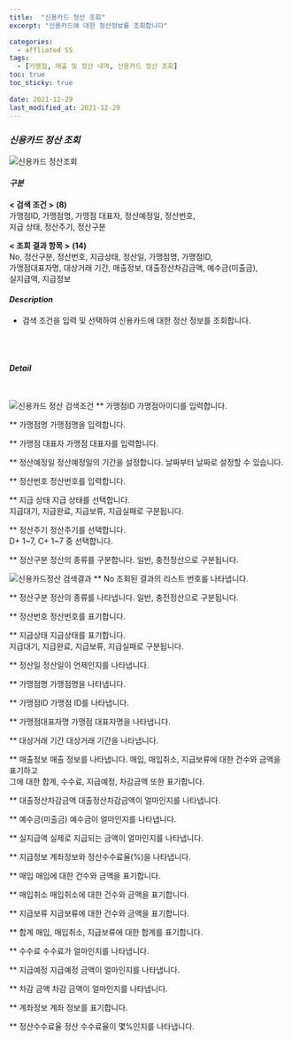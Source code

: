 ```yaml
---
title:  "신용카드 정산 조회"
excerpt: "신용카드에 대한 정산정보를 조회합니다"

categories:
  - affliated SS
tags:
  - [가맹점, 매출 및 정산 내역, 신용카드 정산 조회]
toc: true
toc_sticky: true
 
date: 2021-12-29
last_modified_at: 2021-12-29
---
```

### *신용카드 정산 조회*
![신용카드 정산조회](https://user-images.githubusercontent.com/95394003/147635498-0b79433d-b908-45eb-bcf5-4de63266a8fc.jpeg)

#### *구분* <br>
**< 검색 조건 >** **(8)**
<br>가맹점ID, 가맹점명, 가맹점 대표자, 정산예정일, 정산번호,<br>지급 상태, 정산주기, 정산구분

**< 조회 결과 항목 >** **(14)**
<br>No, 정산구분, 정산번호, 지급상태, 정산일, 가맹점명, 가맹점ID,<br>가맹점대표자명, 대상거래 기간, 매출정보, 대출정산차감금액, 예수금(미출금),<br>실지급액, 지급정보

#### *Description*
- 검색 조건을 입력 및 선택하여 신용카드에 대한 정산 정보를 조회합니다.
<br>
<br>

#### *Detail*
<br>

![신용카드 정산 검색조건](https://user-images.githubusercontent.com/95394003/147635502-269bd217-416c-402e-a325-e029399d60ca.jpeg)
** 가맹점ID
가맹점아이디를 입력합니다.

** 가맹점명
가맹점명을 입력합니다.

** 가맹점 대표자
가맹점 대표자를 입력합니다.

** 정산예정일
정산예정일의 기간을 설정합니다. 날짜부터 날짜로 설정할 수 있습니다.

** 정산번호
정산번호를 입력합니다.

** 지급 상태
지급 상태를 선택합니다.<br>지급대기, 지급완료, 지급보류, 지급실패로 구분됩니다.

** 정산주기
정산주기를 선택합니다.<br>
D+ 1~7, C+ 1~7 중 선택합니다.

** 정산구분
정산의 종류를 구분합니다. 일반, 충전정산으로 구분됩니다.


![신용카드정산 검색결과](https://user-images.githubusercontent.com/95394003/147635503-b4865108-866d-4959-9e27-f252898b2387.jpeg)
** No
조회된 결과의 리스트 번호를 나타냅니다.

** 정산구분
정산의 종류를 나타냅니다. 일반, 충전정산으로 구분됩니다.

** 정산번호
정산번호를 표기합니다.

** 지급상태
지급상태를 표기합니다.<br>지급대기, 지급완료, 지급보류, 지급실패로 구분됩니다.

** 정산일
정산일이 언제인지를 나타냅니다.

** 가맹점명
가맹점명을 나타냅니다.

** 가맹점ID
가맹점 ID를 나타냅니다.

** 가맹점대표자명
가맹점 대표자명을 나타냅니다.

** 대상거래 기간
대상거래 기간을 나타냅니다.

** 매출정보
매출 정보를 나타냅니다.
매입, 매입취소, 지급보류에 대한 건수와 금액을 표기하고<br>그에 대한 합계, 수수료, 지급예정, 차감금액 또한 표기합니다.

** 대출정산차감금액
대출정산차감금액이 얼마인지를 나타냅니다.

** 예수금(미출금)
예수금이 얼마인지를 나타냅니다.

** 실지급액
실제로 지급되는 금액이 얼마인지를 나타냅니다.

** 지급정보
계좌정보와 정산수수료율(%)을 나타냅니다.

** 매입
매입에 대한 건수와 금액을 표기합니다.

** 매입취소
매입취소에 대한 건수와 금액을 표기합니다.

** 지급보류
지급보류에 대한 건수와 금액을 표기합니다.

** 합계
매입, 매입취소, 지급보류에 대한 합계를 표기합니다.

** 수수료
수수료가 얼마인지를 나타냅니다.

** 지급예정
지급예정 금액이 얼마인지를 나타냅니다.

** 차감 금액
차감 금액이 얼마인지를 나타냅니다.

** 계좌정보
계좌 정보를 표기합니다.

** 정산수수료율
정산 수수료율이 몇%인지를 나타냅니다.